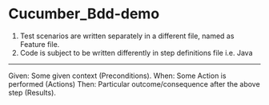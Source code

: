 # Cucumber_Bdd-demo


1. Test scenarios are written separately in a different file, named as Feature file.
2. Code is subject to be written differently in step definitions file i.e. Java
 ---------------------------------------------------------------------------------
 Given: Some given context (Preconditions).
 When: Some Action is performed (Actions)
 Then: Particular outcome/consequence after the above step (Results).

